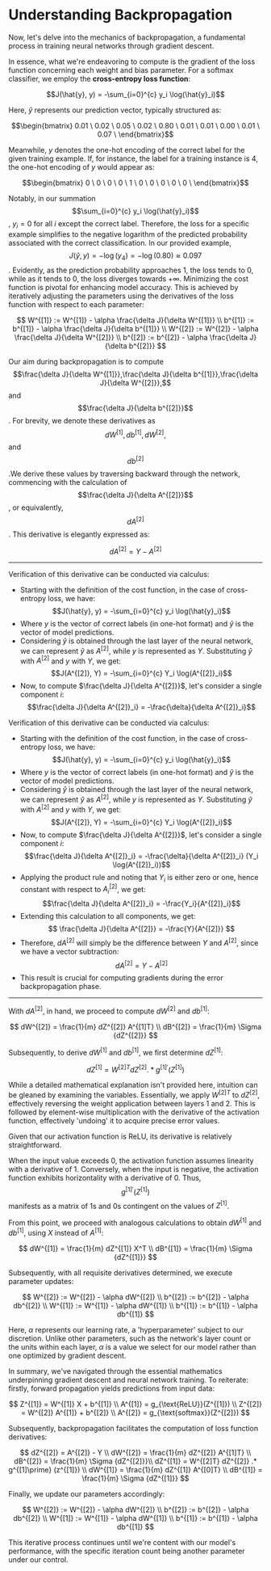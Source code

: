 # Understanding Backpropagation

Now, let's delve into the mechanics of backpropagation, a fundamental process in training neural networks through gradient descent.

In essence, what we're endeavoring to compute is the gradient of the loss function concerning each weight and bias parameter. For a softmax classifier, we employ the **cross-entropy loss function**:

$$J(\hat{y}, y) = -\sum_{i=0}^{c} y_i \log(\hat{y}_i)$$

Here, $\hat{y}$​ represents our prediction vector, typically structured as:

$$\begin{bmatrix} 0.01 \ 0.02 \ 0.05 \ 0.02 \ 0.80 \ 0.01 \ 0.01 \ 0.00 \ 0.01 \ 0.07 \ \end{bmatrix}$$

Meanwhile, $y$ denotes the one-hot encoding of the correct label for the given training example. If, for instance, the label for a training instance is 4, the one-hot encoding of $y$ would appear as:

$$\begin{bmatrix} 0 \ 0 \ 0 \ 0 \ 1 \ 0 \ 0 \ 0 \ 0 \ 0 \ \end{bmatrix}$$


Notably, in our summation $$\sum_{i=0}^{c} y_i \log(\hat{y}_i)$$, $y_i = 0$ for all $i$ except the correct label. Therefore, the loss for a specific example simplifies to the negative logarithm of the predicted probability associated with the correct classification. In our provided example, $$J(\hat{y}, y) = -\log(y_4) = -\log(0.80) \approx 0.097$$. Evidently, as the prediction probability approaches 1, the loss tends to 0, while as it tends to 0, the loss diverges towards $+\infty$. Minimizing the cost function is pivotal for enhancing model accuracy. This is achieved by iteratively adjusting the parameters using the derivatives of the loss function with respect to each parameter:

$$
W^{[1]} := W^{[1]} - \alpha \frac{\delta J}{\delta W^{[1]}} \\ 
b^{[1]} := b^{[1]} - \alpha \frac{\delta J}{\delta b^{[1]}} \\ 
W^{[2]} := W^{[2]} - \alpha \frac{\delta J}{\delta W^{[2]}} \\ 
b^{[2]} := b^{[2]} - \alpha \frac{\delta J}{\delta b^{[2]}}
$$

Our aim during backpropagation is to compute $$\frac{\delta J}{\delta W^{[1]}},\frac{\delta J}{\delta b^{[1]}},\frac{\delta J}{\delta W^{[2]}},$$ and $$\frac{\delta J}{\delta b^{[2]}}$$. For brevity, we denote these derivatives as $$dW^{[1]}, db^{[1]}, dW^{[2]},$$and $$db^{[2]}$$.We derive these values by traversing backward through the network, commencing with the calculation of $$\frac{\delta J}{\delta A^{[2]}}$$, or equivalently, $$dA^{[2]}$$. This derivative is elegantly expressed as:

$$dA^{[2]} = Y - A^{[2]}$$

---
Verification of this derivative can be conducted via calculus:
- Starting with the definition of the cost function, in the case of cross-entropy loss, we have: $$J(\hat{y}, y) = -\sum_{i=0}^{c} y_i \log(\hat{y}_i)$$
- Where $y$ is the vector of correct labels (in one-hot format) and $\hat{y}$​ is the vector of model predictions.
- Considering $\hat{y}$​ is obtained through the last layer of the neural network, we can represent $\hat{y}$​ as $A^{[2]}$, while $y$ is represented as $Y$. Substituting $\hat{y}$​ with $A^{[2]}$ and $y$ with $Y$, we get: $$J(A^{[2]}, Y) = -\sum_{i=0}^{c} Y_i \log(A^{[2]}_i)$$
- Now, to compute $\frac{\delta J}{\delta A^{[2]}}$, let's consider a single component $i$: $$\frac{\delta J}{\delta A^{[2]}_i} = -\frac{\delta}{\delta A^{[2]}_i}$$

Verification of this derivative can be conducted via calculus:
- Starting with the definition of the cost function, in the case of cross-entropy loss, we have: $$J(\hat{y}, y) = -\sum_{i=0}^{c} y_i \log(\hat{y}_i)$$
- Where $y$ is the vector of correct labels (in one-hot format) and $\hat{y}$ is the vector of model predictions.
- Considering $\hat{y}$ is obtained through the last layer of the neural network, we can represent $\hat{y}$ as $A^{[2]}$, while $y$ is represented as $Y$. Substituting $\hat{y}$ with $A^{[2]}$ and $y$ with $Y$, we get: $$J(A^{[2]}, Y) = -\sum_{i=0}^{c} Y_i \log(A^{[2]}_i)$$
- Now, to compute $\frac{\delta J}{\delta A^{[2]}}$, let's consider a single component $i$: $$\frac{\delta J}{\delta A^{[2]}_i} = -\frac{\delta}{\delta A^{[2]}_i} (Y_i \log(A^{[2]}_i))$$
- Applying the product rule and noting that $Y_i$ is either zero or one, hence constant with respect to $A^{[2]}_i$, we get: $$\frac{\delta J}{\delta A^{[2]}_i} = -\frac{Y_i}{A^{[2]}_i}$$
- Extending this calculation to all components, we get: $$ \frac{\delta J}{\delta A^{[2]}} = -\frac{Y}{A^{[2]}} $$
- Therefore, $dA^{[2]}$ will simply be the difference between $Y$ and $A^{[2]}$, since we have a vector subtraction: $$dA^{[2]} = Y - A^{[2]}$$
- This result is crucial for computing gradients during the error backpropagation phase.

---

With $dA^{[2]}$, in hand, we proceed to compute $dW^{[2]}$ and $db^{[1]}$:

$$
dW^{[2]} = \frac{1}{m} dZ^{[2]} A^{[1]T} \\
dB^{[2]} = \frac{1}{m} \Sigma {dZ^{[2]}}
$$

Subsequently, to derive $dW^{[1]}$ and $db^{[1]}$, we first determine $dZ^{[1]}$:

$$
dZ^{[1]} = W^{[2]T} dZ^{[2]} .* g^{[1]\prime} (Z^{[1]})
$$

While a detailed mathematical explanation isn't provided here, intuition can be gleaned by examining the variables. Essentially, we apply $W^{[2]T}$ to $dZ^{[2]}$, effectively reversing the weight application between layers 1 and 2. This is followed by element-wise multiplication with the derivative of the activation function, effectively 'undoing' it to acquire precise error values.

Given that our activation function is ReLU, its derivative is relatively straightforward.

When the input value exceeds 0, the activation function assumes linearity with a derivative of 1. Conversely, when the input is negative, the activation function exhibits horizontality with a derivative of 0. Thus, $$g^{[1]\prime}(Z^{[1]})$$ manifests as a matrix of 1s and 0s contingent on the values of $Z^{[1]}$.

From this point, we proceed with analogous calculations to obtain $dW^{[1]}$ and $db^{[1]}$, using $X$ instead of $A^{[1]}$:

$$
dW^{[1]} = \frac{1}{m} dZ^{[1]} X^T \\
dB^{[1]} = \frac{1}{m} \Sigma {dZ^{[1]}}
$$

Subsequently, with all requisite derivatives determined, we execute parameter updates:

$$
W^{[2]} := W^{[2]} - \alpha dW^{[2]} \\
b^{[2]} := b^{[2]} - \alpha db^{[2]} \\
W^{[1]} := W^{[1]} - \alpha dW^{[1]} \\
b^{[1]} := b^{[1]} - \alpha db^{[1]}
$$

Here, $\alpha$ represents our learning rate, a 'hyperparameter' subject to our discretion. Unlike other parameters, such as the network's layer count or the units within each layer, $\alpha$ is a value we select for our model rather than one optimized by gradient descent.

In summary, we've navigated through the essential mathematics underpinning gradient descent and neural network training. To reiterate: firstly, forward propagation yields predictions from input data:

$$
Z^{[1]} = W^{[1]} X + b^{[1]} \\
A^{[1]} = g_{\text{ReLU}}(Z^{[1]}) \\
Z^{[2]} = W^{[2]} A^{[1]} + b^{[2]} \\
A^{[2]} = g_{\text{softmax}}(Z^{[2]})
$$

Subsequently, backpropagation facilitates the computation of loss function derivatives:

$$
dZ^{[2]} = A^{[2]} - Y \\
dW^{[2]} = \frac{1}{m} dZ^{[2]} A^{[1]T} \\
dB^{[2]} = \frac{1}{m} \Sigma {dZ^{[2]}}\\
dZ^{[1]} = W^{[2]T} dZ^{[2]} .* g^{[1]\prime} (z^{[1]}) \\
dW^{[1]} = \frac{1}{m} dZ^{[1]} A^{[0]T} \\
dB^{[1]} = \frac{1}{m} \Sigma {dZ^{[1]}}
$$

Finally, we update our parameters accordingly:

$$
W^{[2]} := W^{[2]} - \alpha dW^{[2]} \\
b^{[2]} := b^{[2]} - \alpha db^{[2]} \\
W^{[1]} := W^{[1]} - \alpha dW^{[1]} \\
b^{[1]} := b^{[1]} - \alpha db^{[1]}
$$

This iterative process continues until we're content with our model's performance, with the specific iteration count being another parameter under our control.